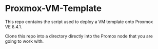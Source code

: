 # Proxmox-VM-Template

<p>This repo contains the script used to deploy a VM template onto Proxmox VE 8.4.1.</p>

<p>Clone this repo into a directory directly into the Promox node that you are going to work with.</p>
